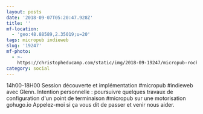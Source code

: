 ```yaml
---
layout: posts
date: '2018-09-07T05:20:47.928Z'
title: ''
mf-location:
  - 'geo:48.88589,2.35019;u=20'
tags: micropub indieweb
slug: '19247'
mf-photo:
  - >-
    https://christopheducamp.com/static/img/2018-09-19247/micropub-rocks-2018-09-07-07-11-40.png
category: social
---
```

14h00-18H00 Session découverte et implémentation #micropub #indieweb avec Glenn.
Intention personnelle : poursuivre quelques travaux de configuration d&#39;un point de terminaison #micropub sur une motorisation gohugo.io
Appelez-moi si ça vous dit de passer et venir nous aider.
